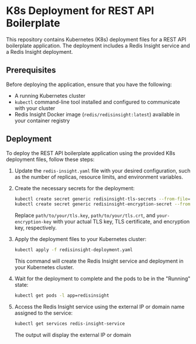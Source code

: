 # K8s Deployment for REST API Boilerplate

This repository contains Kubernetes (K8s) deployment files for a REST API boilerplate application. The deployment includes a Redis Insight service and a Redis Insight deployment.

## Prerequisites

Before deploying the application, ensure that you have the following:

- A running Kubernetes cluster
- `kubectl` command-line tool installed and configured to communicate with your cluster
- Redis Insight Docker image (`redis/redisinsight:latest`) available in your container registry

## Deployment

To deploy the REST API boilerplate application using the provided K8s deployment files, follow these steps:

1. Update the `redis-insight.yaml` file with your desired configuration, such as the number of replicas, resource limits, and environment variables.

2. Create the necessary secrets for the deployment:

   ```bash
   kubectl create secret generic redisinsight-tls-secrets --from-file=tls.key=path/to/your/tls.key --from-file=tls.crt=path/to/your/tls.crt
   kubectl create secret generic redisinsight-encryption-secret --from-literal=encryption-key=your-encryption-key
   ```

   Replace `path/to/your/tls.key`, `path/to/your/tls.crt`, and `your-encryption-key` with your actual TLS key, TLS certificate, and encryption key, respectively.

3. Apply the deployment files to your Kubernetes cluster:

   ```bash
   kubectl apply -f redisinsight-deployment.yaml
   ```

   This command will create the Redis Insight service and deployment in your Kubernetes cluster.

4. Wait for the deployment to complete and the pods to be in the "Running" state:

   ```bash
   kubectl get pods -l app=redisinsight
   ```

5. Access the Redis Insight service using the external IP or domain name assigned to the service:

   ```bash
   kubectl get services redis-insight-service
   ```

   The output will display the external IP or domain
